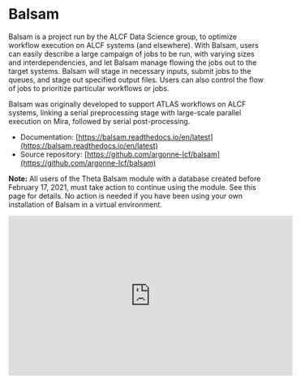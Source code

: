 # Balsam

Balsam is a project run by the ALCF Data Science group, to optimize workflow execution on ALCF systems (and elsewhere). With Balsam, users can easily describe a large campaign of jobs to be run, with varying sizes and interdependencies, and let Balsam manage flowing the jobs out to the target systems. Balsam will stage in necessary inputs, submit jobs to the queues, and stage out specified output files. Users can also control the flow of jobs to prioritize particular workflows or jobs. 

Balsam was originally developed to support ATLAS workflows on ALCF systems, linking a serial preprocessing stage with large-scale parallel execution on Mira, followed by serial post-processing.

- Documentation: [https://balsam.readthedocs.io/en/latest](https://balsam.readthedocs.io/en/latest)
- Source repository: [https://github.com/argonne-lcf/balsam](https://github.com/argonne-lcf/balsam)

**Note:** All users of the Theta Balsam module with a database created before February 17, 2021, must take action to continue using the module. See this page for details. No action is needed if you have been using your own installation of Balsam in a virtual environment.

<iframe width="560" height="315" src="https://www.youtube.com/embed/8ytBHq-6MRU" title="YouTube video player" frameborder="0" allow="accelerometer; autoplay; clipboard-write; encrypted-media; gyroscope; picture-in-picture" allowfullscreen></iframe>


